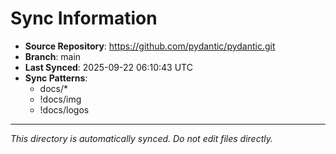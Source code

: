 # Sync Information

- **Source Repository**: https://github.com/pydantic/pydantic.git
- **Branch**: main
- **Last Synced**: 2025-09-22 06:10:43 UTC
- **Sync Patterns**:
  - docs/*
  - !docs/img
  - !docs/logos

---
*This directory is automatically synced. Do not edit files directly.*
